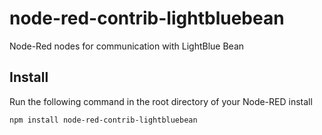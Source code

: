 node-red-contrib-lightbluebean
==============================

Node-Red nodes for communication with LightBlue Bean

Install
-------

Run the following command in the root directory of your Node-RED install

    npm install node-red-contrib-lightbluebean